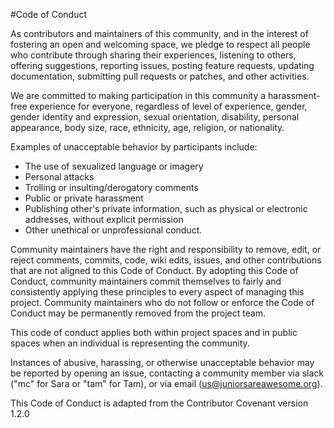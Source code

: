 #Code of Conduct

As contributors and maintainers of this community, and in the interest of fostering an open and welcoming space, we pledge to respect all people who contribute through sharing their experiences, listening to others, offering suggestions, reporting issues, posting feature requests, updating documentation, submitting pull requests or patches, and other activities.

We are committed to making participation in this community a harassment-free experience for everyone, regardless of level of experience, gender, gender identity and expression, sexual orientation, disability, personal appearance, body size, race, ethnicity, age, religion, or nationality.

Examples of unacceptable behavior by participants include:

* The use of sexualized language or imagery
* Personal attacks
* Trolling or insulting/derogatory comments
* Public or private harassment
* Publishing other's private information, such as physical or electronic addresses, without explicit permission
* Other unethical or unprofessional conduct.

Community maintainers have the right and responsibility to remove, edit, or reject comments, commits, code, wiki edits, issues, and other contributions that are not aligned to this Code of Conduct. By adopting this Code of Conduct, community maintainers commit themselves to fairly and consistently applying these principles to every aspect of managing this project. Community maintainers who do not follow or enforce the Code of Conduct may be permanently removed from the project team.

This code of conduct applies both within project spaces and in public spaces when an individual is representing the community.

Instances of abusive, harassing, or otherwise unacceptable behavior may be reported by opening an issue, contacting a community member via slack ("mc" for Sara or "tam" for Tam), or via email (us@juniorsareawesome.org).

This Code of Conduct is adapted from the Contributor Covenant version 1.2.0